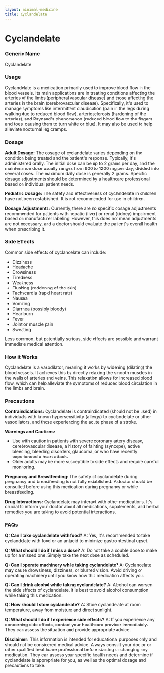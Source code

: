 ```yaml
---
layout: minimal-medicine
title: Cyclandelate
---
```


# Cyclandelate
### Generic Name
Cyclandelate

### Usage
Cyclandelate is a medication primarily used to improve blood flow in the blood vessels.  Its main applications are in treating conditions affecting the arteries of the limbs (peripheral vascular disease) and those affecting the arteries in the brain (cerebrovascular disease).  Specifically, it's used to manage symptoms like intermittent claudication (pain in the legs during walking due to reduced blood flow), arteriosclerosis (hardening of the arteries), and Raynaud's phenomenon (reduced blood flow to the fingers and toes, causing them to turn white or blue).  It may also be used to help alleviate nocturnal leg cramps.


### Dosage
**Adult Dosage:**  The dosage of cyclandelate varies depending on the condition being treated and the patient's response. Typically, it's administered orally.  The initial dose can be up to 2 grams per day, and the maintenance dose usually ranges from 800 to 1200 mg per day, divided into several doses.  The maximum daily dose is generally 2 grams.  Specific dosage adjustments should be determined by a healthcare professional based on individual patient needs.

**Pediatric Dosage:** The safety and effectiveness of cyclandelate in children have not been established.  It is not recommended for use in children.


**Dosage Adjustments:**  Currently, there are no specific dosage adjustments recommended for patients with hepatic (liver) or renal (kidney) impairment based on manufacturer labeling.  However, this does not mean adjustments are not necessary, and a doctor should evaluate the patient's overall health when prescribing it.

### Side Effects
Common side effects of cyclandelate can include:

* Dizziness
* Headache
* Drowsiness
* Tiredness
* Weakness
* Flushing (reddening of the skin)
* Tachycardia (rapid heart rate)
* Nausea
* Vomiting
* Diarrhea (possibly bloody)
* Heartburn
* Fever
* Joint or muscle pain
* Sweating

Less common, but potentially serious, side effects are possible and warrant immediate medical attention.


### How it Works
Cyclandelate is a vasodilator, meaning it works by widening (dilating) the blood vessels. It achieves this by directly relaxing the smooth muscles in the walls of arteries and veins. This relaxation allows for increased blood flow, which can help alleviate the symptoms of reduced blood circulation in the limbs and brain.


### Precautions
**Contraindications:**  Cyclandelate is contraindicated (should not be used) in individuals with known hypersensitivity (allergy) to cyclandelate or other vasodilators, and those experiencing the acute phase of a stroke.

**Warnings and Cautions:**

* Use with caution in patients with severe coronary artery disease, cerebrovascular disease, a history of fainting (syncope), active bleeding, bleeding disorders, glaucoma, or who have recently experienced a heart attack.
* Older adults may be more susceptible to side effects and require careful monitoring.

**Pregnancy and Breastfeeding:**  The safety of cyclandelate during pregnancy and breastfeeding is not fully established.  A doctor should be consulted before using this medication during pregnancy or while breastfeeding.

**Drug Interactions:**  Cyclandelate may interact with other medications.  It's crucial to inform your doctor about all medications, supplements, and herbal remedies you are taking to avoid potential interactions.

### FAQs

**Q: Can I take cyclandelate with food?**
A: Yes, it's recommended to take cyclandelate with food or an antacid to minimize gastrointestinal upset.


**Q: What should I do if I miss a dose?**
A: Do not take a double dose to make up for a missed one.  Simply take the next dose as scheduled.


**Q: Can I operate machinery while taking cyclandelate?**
A:  Cyclandelate may cause drowsiness, dizziness, or blurred vision.  Avoid driving or operating machinery until you know how this medication affects you.


**Q: Can I drink alcohol while taking cyclandelate?**
A:  Alcohol can worsen the side effects of cyclandelate. It is best to avoid alcohol consumption while taking this medication.


**Q: How should I store cyclandelate?**
A: Store cyclandelate at room temperature, away from moisture and direct sunlight.


**Q:  What should I do if I experience side effects?**
A:  If you experience any concerning side effects, contact your healthcare provider immediately.  They can assess the situation and provide appropriate advice.

**Disclaimer:** This information is intended for educational purposes only and should not be considered medical advice. Always consult your doctor or other qualified healthcare professional before starting or changing any medication.  They can assess your specific health needs and determine if cyclandelate is appropriate for you, as well as the optimal dosage and precautions to take.
